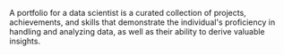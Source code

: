 
A portfolio for a data scientist is a curated collection of projects, achievements, and skills that demonstrate the individual's proficiency in handling and analyzing data, as well as their ability to derive valuable insights.
